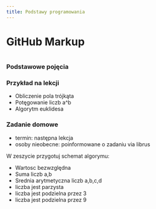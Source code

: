```yaml
---
title: Podstawy programowania
---
```


GitHub Markup
=============
#

### Podstawowe pojęcia




### Przykład na lekcji
 - Obliczenie pola trójkąta
 - Potęgowanie liczb a^b
 - Algorytm euklidesa
 
### Zadanie domowe

- termin: następna lekcja
- osoby nieobecne: poinformowane o zadaniu via librus

W zeszycie przygotuj schemat algorymu:
 - Wartosc bezwzględna
 - Suma liczb a,b
 - Srednia arytmetyczna liczb a,b,c,d
 - liczba jest parzysta
 - liczba jest podzielna przez 3
 - liczba jest podzielna przez 9

 